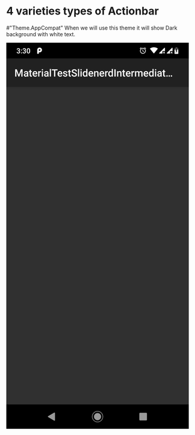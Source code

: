 # 4 varieties types of Actionbar 

#"Theme.AppCompat" 
When we will use this theme it will show Dark background with white text.

![](app/src/main/res/drawable/darkactionbar.png)
